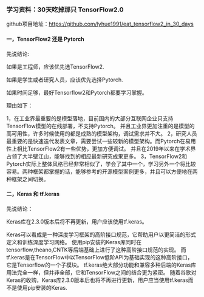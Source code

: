 ### 学习资料：30天吃掉那只 TensorFlow2.0

github项目地址：https://github.com/lyhue1991/eat_tensorflow2_in_30_days

#### 一，TensorFlow2 还是 Pytorch
先说结论:

如果是工程师，应该优先选TensorFlow2.

如果是学生或者研究人员，应该优先选择Pytorch.

如果时间足够，最好Tensorflow2和Pytorch都要学习掌握。

理由如下：

1，在工业界最重要的是模型落地，目前国内的大部分互联网企业只支持TensorFlow模型的在线部署，不支持Pytorch。 并且工业界更加注重的是模型的高可用性，许多时候使用的都是成熟的模型架构，调试需求并不大。
2，研究人员最重要的是快速迭代发表文章，需要尝试一些较新的模型架构。而Pytorch在易用性上相比TensorFlow2有一些优势，更加方便调试。 并且在2019年以来在学术界占领了大半壁江山，能够找到的相应最新研究成果更多。
3，TensorFlow2和Pytorch实际上整体风格已经非常相似了，学会了其中一个，学习另外一个将比较容易。两种框架都掌握的话，能够参考的开源模型案例更多，并且可以方便地在两种框架之间切换。

#### 二，Keras 和 tf.keras
先说结论：

Keras库在2.3.0版本后将不再更新，用户应该使用tf.keras。

Keras可以看成是一种深度学习框架的高阶接口规范，它帮助用户以更简洁的形式定义和训练深度学习网络。
使用pip安装的Keras库同时在tensorflow,theano,CNTK等后端基础上进行了这种高阶接口规范的实现。
而tf.keras是在TensorFlow中以TensorFlow低阶API为基础实现的这种高阶接口，它是Tensorflow的一个子模块。
tf.keras绝大部分功能和兼容多种后端的Keras库用法完全一样，但并非全部，它和TensorFlow之间的结合更为紧密。
随着谷歌对Keras的收购，Keras库2.3.0版本后也将不再进行更新，用户应当使用tf.keras而不是使用pip安装的Keras.
